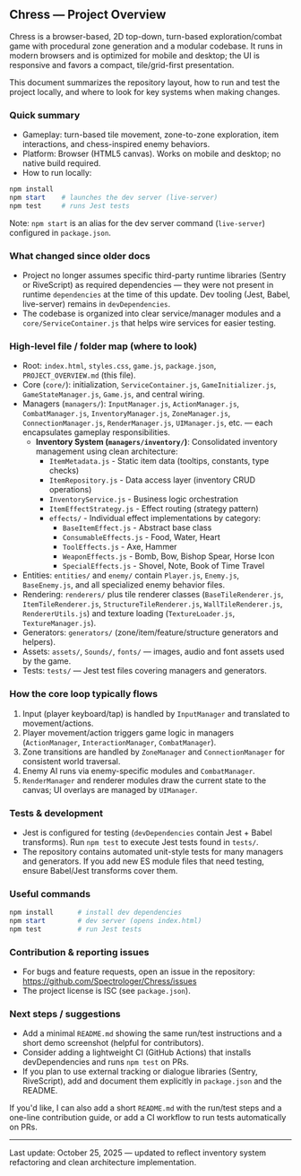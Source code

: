## Chress — Project Overview

Chress is a browser-based, 2D top-down, turn-based exploration/combat game with procedural zone generation and a modular codebase. It runs in modern browsers and is optimized for mobile and desktop; the UI is responsive and favors a compact, tile/grid-first presentation.

This document summarizes the repository layout, how to run and test the project locally, and where to look for key systems when making changes.

### Quick summary

- Gameplay: turn-based tile movement, zone-to-zone exploration, item interactions, and chess-inspired enemy behaviors.
- Platform: Browser (HTML5 canvas). Works on mobile and desktop; no native build required.
- How to run locally:

```powershell
npm install
npm start    # launches the dev server (live-server)
npm test     # runs Jest tests
```

Note: `npm start` is an alias for the dev server command (`live-server`) configured in `package.json`.

### What changed since older docs

- Project no longer assumes specific third-party runtime libraries (Sentry or RiveScript) as required dependencies — they were not present in runtime `dependencies` at the time of this update. Dev tooling (Jest, Babel, live-server) remains in `devDependencies`.
- The codebase is organized into clear service/manager modules and a `core/ServiceContainer.js` that helps wire services for easier testing.

### High-level file / folder map (where to look)

- Root: `index.html`, `styles.css`, `game.js`, `package.json`, `PROJECT_OVERVIEW.md` (this file).
- Core (`core/`): initialization, `ServiceContainer.js`, `GameInitializer.js`, `GameStateManager.js`, `Game.js`, and central wiring.
- Managers (`managers/`): `InputManager.js`, `ActionManager.js`, `CombatManager.js`, `InventoryManager.js`, `ZoneManager.js`, `ConnectionManager.js`, `RenderManager.js`, `UIManager.js`, etc. — each encapsulates gameplay responsibilities.
  - **Inventory System (`managers/inventory/`)**: Consolidated inventory management using clean architecture:
    - `ItemMetadata.js` - Static item data (tooltips, constants, type checks)
    - `ItemRepository.js` - Data access layer (inventory CRUD operations)
    - `InventoryService.js` - Business logic orchestration
    - `ItemEffectStrategy.js` - Effect routing (strategy pattern)
    - `effects/` - Individual effect implementations by category:
      - `BaseItemEffect.js` - Abstract base class
      - `ConsumableEffects.js` - Food, Water, Heart
      - `ToolEffects.js` - Axe, Hammer
      - `WeaponEffects.js` - Bomb, Bow, Bishop Spear, Horse Icon
      - `SpecialEffects.js` - Shovel, Note, Book of Time Travel
- Entities: `entities/` and `enemy/` contain `Player.js`, `Enemy.js`, `BaseEnemy.js`, and all specialized enemy behavior files.
- Rendering: `renderers/` plus tile renderer classes (`BaseTileRenderer.js`, `ItemTileRenderer.js`, `StructureTileRenderer.js`, `WallTileRenderer.js`, `RendererUtils.js`) and texture loading (`TextureLoader.js`, `TextureManager.js`).
- Generators: `generators/` (zone/item/feature/structure generators and helpers).
- Assets: `assets/`, `Sounds/`, `fonts/` — images, audio and font assets used by the game.
- Tests: `tests/` — Jest test files covering managers and generators.

### How the core loop typically flows

1. Input (player keyboard/tap) is handled by `InputManager` and translated to movement/actions.
2. Player movement/action triggers game logic in managers (`ActionManager`, `InteractionManager`, `CombatManager`).
3. Zone transitions are handled by `ZoneManager` and `ConnectionManager` for consistent world traversal.
4. Enemy AI runs via enemy-specific modules and `CombatManager`.
5. `RenderManager` and renderer modules draw the current state to the canvas; UI overlays are managed by `UIManager`.

### Tests & development

- Jest is configured for testing (`devDependencies` contain Jest + Babel transforms). Run `npm test` to execute Jest tests found in `tests/`.
- The repository contains automated unit-style tests for many managers and generators. If you add new ES module files that need testing, ensure Babel/Jest transforms cover them.

### Useful commands

```powershell
npm install      # install dev dependencies
npm start        # dev server (opens index.html)
npm test         # run Jest tests
```

### Contribution & reporting issues

- For bugs and feature requests, open an issue in the repository: https://github.com/Spectrologer/Chress/issues
- The project license is ISC (see `package.json`).

### Next steps / suggestions

- Add a minimal `README.md` showing the same run/test instructions and a short demo screenshot (helpful for contributors).
- Consider adding a lightweight CI (GitHub Actions) that installs devDependencies and runs `npm test` on PRs.
- If you plan to use external tracking or dialogue libraries (Sentry, RiveScript), add and document them explicitly in `package.json` and the README.

If you'd like, I can also add a short `README.md` with the run/test steps and a one-line contribution guide, or add a CI workflow to run tests automatically on PRs.

---

Last update: October 25, 2025 — updated to reflect inventory system refactoring and clean architecture implementation.
